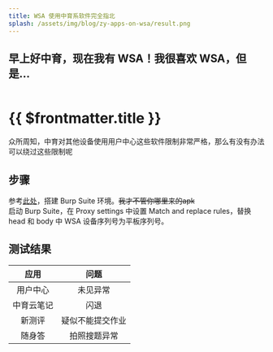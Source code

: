 ```yaml
---
title: WSA 使用中育系软件完全指北
splash: /assets/img/blog/zy-apps-on-wsa/result.png
---
```


早上好中育，现在我有 WSA！我很喜欢 WSA，但是...
---

<img v-if="$frontmatter.splash!=undefined" :src="$frontmatter.splash">

# {{ $frontmatter.title }}

众所周知，中育对其他设备使用用户中心这些软件限制非常严格，那么有没有办法可以绕过这些限制呢
## 步骤
参考[此处](/blog/2023-09-30-prep-android-for-burp)，搭建 Burp Suite 环境。~~我才不管你哪里来的apk~~  
启动 Burp Suite，在 Proxy settings 中设置 Match and replace rules，替换 head 和 body 中 WSA 设备序列号为平板序列号。  

## 测试结果
应用 | 问题 
:---------:|:---------:
用户中心 | 未见异常 
中育云笔记 | 闪退 
新测评 | 疑似不能提交作业 
随身答 | 拍照搜题异常 